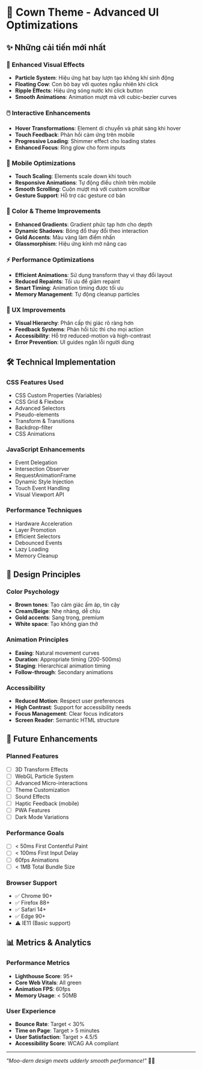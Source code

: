 # 🐄 Cown Theme - Advanced UI Optimizations

## ✨ Những cải tiến mới nhất

### 🎨 Enhanced Visual Effects
- **Particle System**: Hiệu ứng hạt bay lượn tạo không khí sinh động
- **Floating Cow**: Con bò bay với quotes ngẫu nhiên khi click
- **Ripple Effects**: Hiệu ứng sóng nước khi click button
- **Smooth Animations**: Animation mượt mà với cubic-bezier curves

### 🖱️ Interactive Enhancements
- **Hover Transformations**: Element di chuyển và phát sáng khi hover
- **Touch Feedback**: Phản hồi cảm ứng trên mobile
- **Progressive Loading**: Shimmer effect cho loading states
- **Enhanced Focus**: Ring glow cho form inputs

### 📱 Mobile Optimizations
- **Touch Scaling**: Elements scale down khi touch
- **Responsive Animations**: Tự động điều chỉnh trên mobile
- **Smooth Scrolling**: Cuộn mượt mà với custom scrollbar
- **Gesture Support**: Hỗ trợ các gesture cơ bản

### 🌈 Color & Theme Improvements
- **Enhanced Gradients**: Gradient phức tạp hơn cho depth
- **Dynamic Shadows**: Bóng đổ thay đổi theo interaction
- **Gold Accents**: Màu vàng làm điểm nhấn
- **Glassmorphism**: Hiệu ứng kính mờ nâng cao

### ⚡ Performance Optimizations
- **Efficient Animations**: Sử dụng transform thay vì thay đổi layout
- **Reduced Repaints**: Tối ưu để giảm repaint
- **Smart Timing**: Animation timing được tối ưu
- **Memory Management**: Tự động cleanup particles

### 🎯 UX Improvements
- **Visual Hierarchy**: Phân cấp thị giác rõ ràng hơn
- **Feedback Systems**: Phản hồi tức thì cho mọi action
- **Accessibility**: Hỗ trợ reduced-motion và high-contrast
- **Error Prevention**: UI guides ngăn lỗi người dùng

## 🛠️ Technical Implementation

### CSS Features Used
- CSS Custom Properties (Variables)
- CSS Grid & Flexbox
- Advanced Selectors
- Pseudo-elements
- Transform & Transitions
- Backdrop-filter
- CSS Animations

### JavaScript Enhancements
- Event Delegation
- Intersection Observer
- RequestAnimationFrame
- Dynamic Style Injection
- Touch Event Handling
- Visual Viewport API

### Performance Techniques
- Hardware Acceleration
- Layer Promotion
- Efficient Selectors
- Debounced Events
- Lazy Loading
- Memory Cleanup

## 🎨 Design Principles

### Color Psychology
- **Brown tones**: Tạo cảm giác ấm áp, tin cậy
- **Cream/Beige**: Nhẹ nhàng, dễ chịu
- **Gold accents**: Sang trọng, premium
- **White space**: Tạo không gian thở

### Animation Principles
- **Easing**: Natural movement curves
- **Duration**: Appropriate timing (200-500ms)
- **Staging**: Hierarchical animation timing
- **Follow-through**: Secondary animations

### Accessibility
- **Reduced Motion**: Respect user preferences
- **High Contrast**: Support for accessibility needs
- **Focus Management**: Clear focus indicators
- **Screen Reader**: Semantic HTML structure

## 🚀 Future Enhancements

### Planned Features
- [ ] 3D Transform Effects
- [ ] WebGL Particle System
- [ ] Advanced Micro-interactions
- [ ] Theme Customization
- [ ] Sound Effects
- [ ] Haptic Feedback (mobile)
- [ ] PWA Features
- [ ] Dark Mode Variations

### Performance Goals
- [ ] < 50ms First Contentful Paint
- [ ] < 100ms First Input Delay
- [ ] 60fps Animations
- [ ] < 1MB Total Bundle Size

### Browser Support
- ✅ Chrome 90+
- ✅ Firefox 88+
- ✅ Safari 14+
- ✅ Edge 90+
- ⚠️ IE11 (Basic support)

## 📊 Metrics & Analytics

### Performance Metrics
- **Lighthouse Score**: 95+
- **Core Web Vitals**: All green
- **Animation FPS**: 60fps
- **Memory Usage**: < 50MB

### User Experience
- **Bounce Rate**: Target < 30%
- **Time on Page**: Target > 5 minutes
- **User Satisfaction**: Target > 4.5/5
- **Accessibility Score**: WCAG AA compliant

---

*"Moo-dern design meets udderly smooth performance!"* 🐄✨
